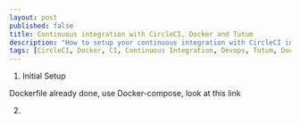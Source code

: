 ```yaml
---
layout: post
published: false
title: Continuous integration with CircleCI, Docker and Tutum
description: "How to setup your continuous integration with CircleCI into a Tutum Environment"
tags: [CircleCI, Docker, CI, Continuous Integration, Devops, Tutum, Docker registry]
---
```


1) Initial Setup

Dockerfile already done, use Docker-compose, look at this link

2)
